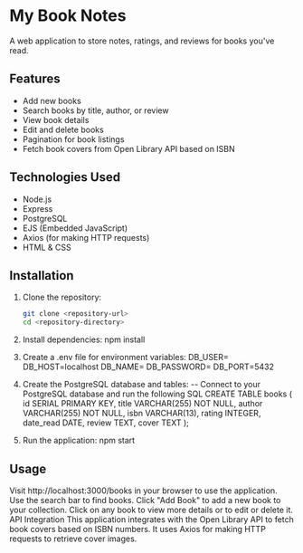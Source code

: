 # My Book Notes

A web application to store notes, ratings, and reviews for books you've read.

## Features

- Add new books
- Search books by title, author, or review
- View book details
- Edit and delete books
- Pagination for book listings
- Fetch book covers from Open Library API based on ISBN

## Technologies Used

- Node.js
- Express
- PostgreSQL
- EJS (Embedded JavaScript)
- Axios (for making HTTP requests)
- HTML & CSS

## Installation

1. Clone the repository:
   ```bash
   git clone <repository-url>
   cd <repository-directory>

2. Install dependencies: npm install

3. Create a .env file for environment variables:
    DB_USER=<your-database-user>
    DB_HOST=localhost
    DB_NAME=<your-database-name>
    DB_PASSWORD=<your-database-password>
    DB_PORT=5432

4. Create the PostgreSQL database and tables:
    -- Connect to your PostgreSQL database and run the following SQL
    CREATE TABLE books (
        id SERIAL PRIMARY KEY,
        title VARCHAR(255) NOT NULL,
        author VARCHAR(255) NOT NULL,
        isbn VARCHAR(13),
        rating INTEGER,
        date_read DATE,
        review TEXT,
        cover TEXT
    );

5. Run the application: npm start

## Usage
Visit http://localhost:3000/books in your browser to use the application.    
Use the search bar to find books.
Click "Add Book" to add a new book to your collection.
Click on any book to view more details or to edit or delete it.
API Integration
This application integrates with the Open Library API to fetch book covers based on ISBN numbers. It uses Axios for making HTTP requests to retrieve cover images.